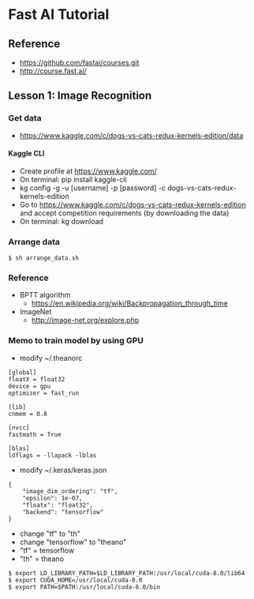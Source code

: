 # Fast AI Tutorial

## Reference
* https://github.com/fastai/courses.git
* http://course.fast.ai/

## Lesson 1: Image Recognition

### Get data
* https://www.kaggle.com/c/dogs-vs-cats-redux-kernels-edition/data

#### Kaggle CLI
* Create profile at https://www.kaggle.com/
* On terminal: pip install kaggle-cli
* kg config -g -u [username] -p [password] -c dogs-vs-cats-redux-kernels-edition
* Go to https://www.kaggle.com/c/dogs-vs-cats-redux-kernels-edition and accept competition requirements (by downloading the data)
* On terminal: kg download

### Arrange data
```
$ sh arrange_data.sh
```

### Reference
* BPTT algorithm
    * https://en.wikipedia.org/wiki/Backpropagation_through_time 
* ImageNet
    * http://image-net.org/explore.php

### Memo to train model by using GPU
* modify ~/.theanorc
```
[global]
floatX = float32
device = gpu
optimizer = fast_run

[lib]
cnmem = 0.8

[nvcc]
fastmath = True

[blas]
ldflags = -llapack -lblas
```
* modify ~/.keras/keras.json
```
{
    "image_dim_ordering": "tf", 
    "epsilon": 1e-07, 
    "floatx": "float32", 
    "backend": "tensorflow"
}
```
* change "tf" to "th"
* change "tensorflow" to "theano"
* "tf" = tensorflow
* "th" = theano
```
$ export LD_LIBRARY_PATH=$LD_LIBRARY_PATH:/usr/local/cuda-8.0/lib64
$ export CUDA_HOME=/usr/local/cuda-8.0
$ export PATH=$PATH:/usr/local/cuda-8.0/bin
```
